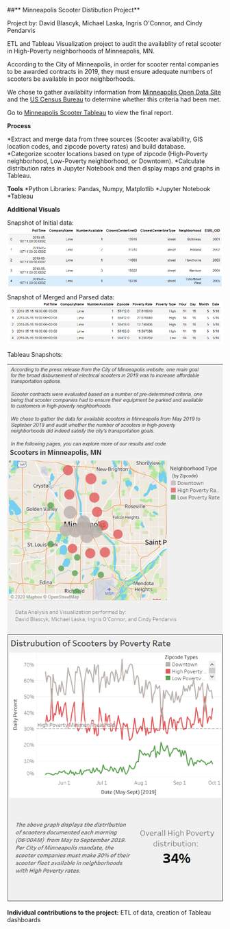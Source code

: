 ##** Minneapolis Scooter Distibution Project**

Project by: David Blascyk, Michael Laska, Ingris O'Connor, and Cindy Pendarvis

ETL and Tableau Visualization project to audit the availablity of retal scooter in High-Poverty neighborhoods of Minneapolis, MN.

According to the City of Minneapolis, in order for scooter rental companies to be awarded contracts in 2019, they must ensure adequate numbers of scooters be available
in poor neighborhoods.

We chose to gather availabilty information from [Minneapolis Open Data Site](http://opendata.minneapolismn.gov/datasets/scooter-availability) and the [US Census Bureau](https://www.census.gov/developers/)
to determine whether this criteria had been met.

Go to [Minneapolis Scooter Tableau](https://public.tableau.com/profile/david.blascyk#!/vizhome/MplsScootersProject/MinneapolisScooterProject?publish=yes) to view the final report.

**Process**

*Extract and merge data from three sources (Scooter availability, GIS location codes, and zipcode poverty rates) and build database.</br>
*Categorize scooter locations based on type of zipcode (High-Poverty neighborhood, Low-Poverty neighborhood, or Downtown).
*Calculate distribution rates in Jupyter Notebook and then display maps and graphs in Tableau. 

**Tools**
*Python Libraries: Pandas, Numpy, Matplotlib 
*Jupyter Notebook
*Tableau

**Additional Visuals**

Snapshot of Initial data:
![data 1](images/Initial_Dataframe.PNG)

Snapshot of Merged and Parsed data:
![data 2](images/Final_DataFrame.PNG)


Tableau Snapshots:

![tab 1](images/Tab1.PNG)       ![tab 2](images/Tab2.PNG)


**Individual contributions to the project:** ETL of data, creation of Tableau dashboards